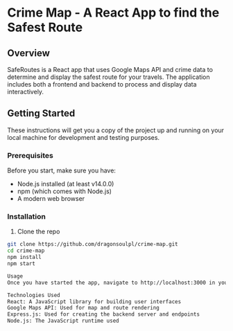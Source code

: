# Crime Map - A React App to find the Safest Route

## Overview

SafeRoutes is a React app that uses Google Maps API and crime data to determine and display the safest route for your travels. The application includes both a frontend and backend to process and display data interactively.

## Getting Started

These instructions will get you a copy of the project up and running on your local machine for development and testing purposes.

### Prerequisites

Before you start, make sure you have:

- Node.js installed (at least v14.0.0)
- npm (which comes with Node.js)
- A modern web browser

### Installation

1. Clone the repo

```bash
git clone https://github.com/dragonsoulpl/crime-map.git
cd crime-map
npm install
npm start

Usage
Once you have started the app, navigate to http://localhost:3000 in your web browser. Enter your starting point and destination, then click 'Find Safe Route' to get the safest route based on crime data.

Technologies Used
React: A JavaScript library for building user interfaces
Google Maps API: Used for map and route rendering
Express.js: Used for creating the backend server and endpoints
Node.js: The JavaScript runtime used
